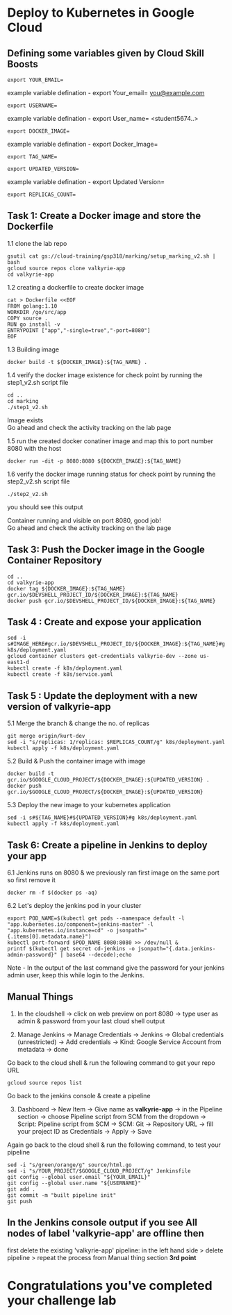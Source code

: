 # Deploy to Kubernetes in Google Cloud



## Defining some variables given by Cloud Skill Boosts

```
export YOUR_EMAIL=
```
example variable defination -  export Your_email= <you@example.com>
  
```
export USERNAME=
```
example variable defination - export User_name= <student5674..>

```
export DOCKER_IMAGE=
```
example variable defination - export Docker_Image=<Docker Image>

```
export TAG_NAME=
```
  
```
export UPDATED_VERSION=
```
example variable defination - export Updated Version=<Updated Version>

```
export REPLICAS_COUNT=
```
  
  
## Task 1: Create a Docker image and store the Dockerfile

1.1 clone the lab repo 
```
gsutil cat gs://cloud-training/gsp318/marking/setup_marking_v2.sh | bash
gcloud source repos clone valkyrie-app
cd valkyrie-app
```

1.2 creating a dockerfile to create docker image
```
cat > Dockerfile <<EOF
FROM golang:1.10
WORKDIR /go/src/app
COPY source .
RUN go install -v
ENTRYPOINT ["app","-single=true","-port=8080"]
EOF
```
  
1.3 Building image  
```
docker build -t ${DOCKER_IMAGE}:${TAG_NAME} .
```
  
1.4 verify the docker image existence for check point by running the step1_v2.sh script file
```
cd ..
cd marking
./step1_v2.sh
```
Image exists<br>
Go ahead and check the activity tracking on the lab page
  
1.5 run the created docker conatiner image and map this to port number 8080 with the host 
  
```
docker run -dit -p 8080:8080 ${DOCKER_IMAGE}:${TAG_NAME}
```
  
1.6 verify the docker image running status for check point by running the step2_v2.sh script file
  
```
./step2_v2.sh 
```
you should see this output 

Container running and visible on port 8080, good job! <br>
Go ahead and check the activity tracking on the lab page

## Task 3: Push the Docker image in the Google Container Repository
  
```
cd ..
cd valkyrie-app
docker tag ${DOCKER_IMAGE}:${TAG_NAME} gcr.io/$DEVSHELL_PROJECT_ID/${DOCKER_IMAGE}:${TAG_NAME}
docker push gcr.io/$DEVSHELL_PROJECT_ID/${DOCKER_IMAGE}:${TAG_NAME}
```
## Task 4 : Create and expose your application
```
sed -i s#IMAGE_HERE#gcr.io/$DEVSHELL_PROJECT_ID/${DOCKER_IMAGE}:${TAG_NAME}#g k8s/deployment.yaml
gcloud container clusters get-credentials valkyrie-dev --zone us-east1-d
kubectl create -f k8s/deployment.yaml
kubectl create -f k8s/service.yaml
```
  
## Task 5 : Update the deployment with a new version of valkyrie-app

5.1 Merge the branch & change the no. of replicas
  
```
git merge origin/kurt-dev
sed -i "s/replicas: 1/replicas: $REPLICAS_COUNT/g" k8s/deployment.yaml
kubectl apply -f k8s/deployment.yaml
```
5.2 Build & Push the container image with image  
 
```
docker build -t gcr.io/$GOOGLE_CLOUD_PROJECT/${DOCKER_IMAGE}:${UPDATED_VERSION} .
docker push gcr.io/$GOOGLE_CLOUD_PROJECT/${DOCKER_IMAGE}:${UPDATED_VERSION}
```
5.3 Deploy the new image to your kubernetes application
  
```
sed -i s#${TAG_NAME}#${UPDATED_VERSION}#g k8s/deployment.yaml
kubectl apply -f k8s/deployment.yaml
```
  
## Task 6: Create a pipeline in Jenkins to deploy your app
  
6.1 Jenkins runs on 8080 & we previously ran first image on the same port so first remove it
 
```
docker rm -f $(docker ps -aq)
```
6.2 Let's deploy the jenkins pod in your cluster  
  
```
export POD_NAME=$(kubectl get pods --namespace default -l "app.kubernetes.io/component=jenkins-master" -l "app.kubernetes.io/instance=cd" -o jsonpath="{.items[0].metadata.name}")
kubectl port-forward $POD_NAME 8080:8080 >> /dev/null &
printf $(kubectl get secret cd-jenkins -o jsonpath="{.data.jenkins-admin-password}" | base64 --decode);echo
```
Note - In the output of the last command give the password for your jenkins admin user, keep this while login to the Jenkins.
  
## Manual Things
  
1. In the cloudshell -> click on web preview on port 8080 -> type user as admin & password from your last cloud shell output

2. Manage Jenkins -> Manage Credentials -> Jenkins -> Global credentials (unrestricted) -> Add credentials -> Kind: Google Service Account from metadata    -> done

Go back to the cloud shell & run the following command to get your repo URL 

```
gcloud source repos list
```

Go back to the jenkins console & create a pipeline
  
3. Dashboard -> New Item -> Give name as <b>valkyrie-app</b> -> in the Pipeline section -> choose Pipeline script from SCM from the dropdown -> Script:            Pipeline script from SCM -> SCM: Git ->  Repository URL -> fill your project ID as Credentials -> Apply -> Save


Again go back to the cloud shell & run the following command, to test your pipeline
  
```
sed -i "s/green/orange/g" source/html.go
sed -i "s/YOUR_PROJECT/$GOOGLE_CLOUD_PROJECT/g" Jenkinsfile
git config --global user.email "${YOUR_EMAIL}"              
git config --global user.name "${USERNAME}"                 
git add .
git commit -m "built pipeline init"
git push
```
## In the Jenkins console output if you see All nodes of label 'valkyrie-app' are offline then <br>
  first delete the existing 'valkyrie-app' pipeline: in the left hand side > delete pipeline > repeat the process from Manual thing section <b>3rd point</b>  
# Congratulations you've completed your challenge lab
